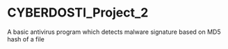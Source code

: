 # CYBERDOSTI_Project_2
A basic antivirus program which detects malware signature based on MD5 hash of a file
